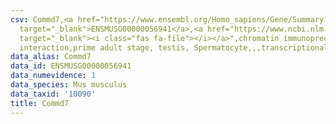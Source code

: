 ```yaml
---
csv: Commd7,<a href="https://www.ensembl.org/Homo_sapiens/Gene/Summary?db=core;g=ENSMUSG00000056941"
  target="_blank">ENSMUSG00000056941</a>,<a href="https://www.ncbi.nlm.nih.gov/pubmed/25450459"
  target="_blank"><i class="fas fa-file"></i></a>",chromatin immunoprecipitation assay,direct
  interaction,prime adult stage, testis, Spermatocyte,,,transcriptional regulation,
data_alias: Commd7
data_id: ENSMUSG00000056941
data_numevidence: 1
data_species: Mus musculus
data_taxid: '10090'
title: Commd7
---
```


